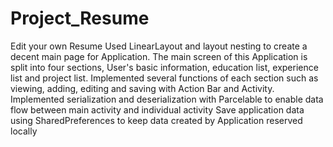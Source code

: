 # Project_Resume
Edit your own Resume
Used LinearLayout and layout nesting to create a decent main page for Application.
The main screen of this Application is split into four sections, User's basic information, education list, experience list and project list.
Implemented several functions of each section such as viewing, adding, editing and saving with Action Bar and Activity.
Implemented serialization and deserialization with Parcelable to enable data flow between main activity and individual activity
Save application data using SharedPreferences to keep data created by Application reserved locally
